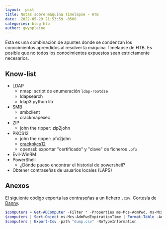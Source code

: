 ```yaml
---
layout:  post
title: Notas sobre máquina Timelapse - HTB
date:  2022-05-29 21:53:59 -0500
categories: blog htb
author: gwynplaine
---
```


Esta es una combinación de apuntes donde se condenzan los conocimientos aprendidos al resolver la 
máquina Timelapse de HTB. Es posible que no todos los conocimientos expuestos sean estrictamente necesarios.

## Know-list

+ LDAP
	- nmap: script de enumeración `ldap-rootdse`
	- ldapsearch
	- ldap3 python lib
+ SMB
	- smbclient
	- crackmapexec
+ ZIP
	- john the ripper: zip2john
+ PKCS12
	- john the ripper: pfx2john
	- [crackpkcs12](https://github.com/crackpkcs12/crackpkcs12)
	- openssl: exportar "certificado" y "clave" de ficheros `.pfx`
+ Evil-WinRM
+ PowerShell
	- ¿Dónde pueso encontrar el historial de powershell?
+ Obtener contraseñas de usuarios locales (LAPS)

## Anexos

El siguiente código exporta las contraseñas a un fichero `.csv`. Cortesía de [Danny](https://smarthomepursuits.com/export-laps-passwords-powershell/).
```powershell
$computers = Get-ADComputer -Filter * -Properties ms-Mcs-AdmPwd, ms-Mcs-AdmPwdExpirationTime
$computers | Sort-Object ms-Mcs-AdmPwdExpirationTime | Format-Table -AutoSize Name, DnsHostName, ms-Mcs-AdmPwd, ms-Mcs-AdmPwdExpirationTime
$computers | Export-Csv -path "dump.csv" -NoTypeInformation
````

